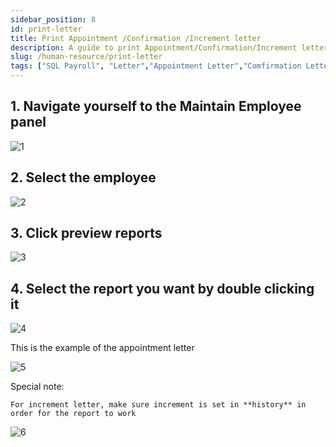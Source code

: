 ```yaml
---
sidebar_position: 8
id: print-letter
title: Print Appointment /Confirmation /Increment letter
description: A guide to print Appointment/Confirmation/Increment letter for SQL Payroll
slug: /human-resource/print-letter
tags: ["SQL Payroll", "Letter","Appointment Letter","Comfirmation Letter","Increment Letter"]
---
```


## 1. Navigate yourself to the Maintain Employee panel

![1](/img/human-resource/print-letter/1.png)

## 2. Select the employee

![2](/img/human-resource/print-letter/2.png)

## 3. Click preview reports

![3](/img/human-resource/print-letter/3.png)

## 4. Select the report you want by double clicking it

![4](/img/human-resource/print-letter/4.png)

This is the example of the appointment letter

![5](/img/human-resource/print-letter/5.png)

Special note:

    For increment letter, make sure increment is set in **history** in order for the report to work

![6](/img/human-resource/print-letter/6.png)
